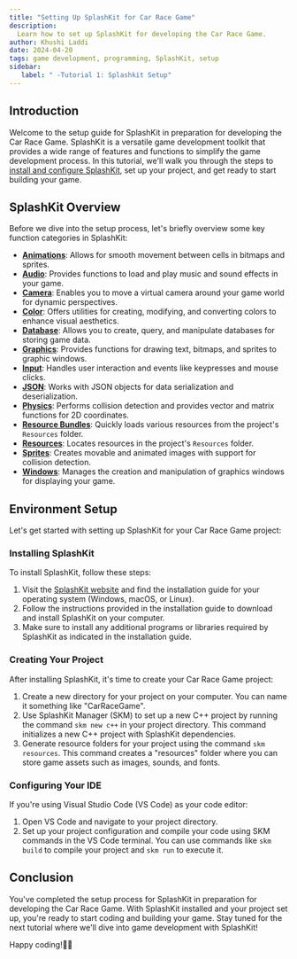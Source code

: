 ```yaml
---
title: "Setting Up SplashKit for Car Race Game"
description: 
  Learn how to set up SplashKit for developing the Car Race Game.
author: Khushi Laddi
date: 2024-04-20
tags: game development, programming, SplashKit, setup
sidebar: 
   label: " -Tutorial 1: Splashkit Setup"
---
```


## Introduction

Welcome to the setup guide for SplashKit in preparation for developing the Car Race Game. SplashKit is a versatile game development toolkit that provides a wide range of features and functions to simplify the game development process. In this tutorial, we'll walk you through the steps to [install and configure SplashKit](https://splashkit.io/articles/installation/), set up your project, and get ready to start building your game.

## SplashKit Overview

Before we dive into the setup process, let's briefly overview some key function categories in SplashKit:

- **[Animations](https://splashkit.io/api/animations/)**: Allows for smooth movement between cells in bitmaps and sprites.
- **[Audio](https://splashkit.io/api/audio/)**: Provides functions to load and play music and sound effects in your game.
- **[Camera](https://splashkit.io/api/camera/)**: Enables you to move a virtual camera around your game world for dynamic perspectives.
- **[Color](https://splashkit.io/api/color/)**: Offers utilities for creating, modifying, and converting colors to enhance visual aesthetics.
- **[Database](https://splashkit.io/api/database/)**: Allows you to create, query, and manipulate databases for storing game data.
- **[Graphics](https://splashkit.io/api/graphics/)**: Provides functions for drawing text, bitmaps, and sprites to graphic windows.
- **[Input](https://splashkit.io/api/input/)**: Handles user interaction and events like keypresses and mouse clicks.
- **[JSON](https://splashkit.io/api/json/)**: Works with JSON objects for data serialization and deserialization.
- **[Physics](https://splashkit.io/api/physics/)**: Performs collision detection and provides vector and matrix functions for 2D coordinates.
- **[Resource Bundles](https://splashkit.io/api/resource-bundles/)**: Quickly loads various resources from the project's `Resources` folder.
- **[Resources](https://splashkit.io/api/resources/)**: Locates resources in the project's `Resources` folder.
- **[Sprites](https://splashkit.io/api/sprites/)**: Creates movable and animated images with support for collision detection.
- **[Windows](https://splashkit.io/api/windows/)**: Manages the creation and manipulation of graphics windows for displaying your game.

## Environment Setup

Let's get started with setting up SplashKit for your Car Race Game project:

### Installing SplashKit

To install SplashKit, follow these steps:

1. Visit the [SplashKit website](https://splashkit.io/articles/installation/) and find the installation guide for your operating system (Windows, macOS, or Linux).
2. Follow the instructions provided in the installation guide to download and install SplashKit on your computer.
3. Make sure to install any additional programs or libraries required by SplashKit as indicated in the installation guide.

### Creating Your Project

After installing SplashKit, it's time to create your Car Race Game project:

1. Create a new directory for your project on your computer. You can name it something like "CarRaceGame".
2. Use SplashKit Manager (SKM) to set up a new C++ project by running the command `skm new c++` in your project directory. This command initializes a new C++ project with SplashKit dependencies.
3. Generate resource folders for your project using the command `skm resources`. This command creates a "resources" folder where you can store game assets such as images, sounds, and fonts.

### Configuring Your IDE

If you're using Visual Studio Code (VS Code) as your code editor:

1. Open VS Code and navigate to your project directory.
2. Set up your project configuration and compile your code using SKM commands in the VS Code terminal. You can use commands like `skm build` to compile your project and `skm run` to execute it.

## Conclusion

You've completed the setup process for SplashKit in preparation for developing the Car Race Game. With SplashKit installed and your project set up, you're ready to start coding and building your game. Stay tuned for the next tutorial where we'll dive into game development with SplashKit!

Happy coding!🚗💨
